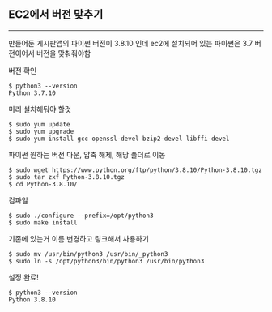 ## EC2에서 버전 맞추기

--------------------------------------------------
만들어둔 게시판앱의 파이썬 버전이 3.8.10 인데 ec2에 설치되어 있는 파이썬은 3.7 버전이어서 버전을 맞춰줘야함

버전 확인
~~~
$ python3 --version
Python 3.7.10
~~~

미리 설치해둬야 할것
~~~
$ sudo yum update 
$ sudo yum upgrade
$ sudo yum install gcc openssl-devel bzip2-devel libffi-devel
~~~

파이썬 원하는 버전 다운, 압축 해제, 해당 폴더로 이동
~~~
$ sudo wget https://www.python.org/ftp/python/3.8.10/Python-3.8.10.tgz
$ sudo tar zxf Python-3.8.10.tgz
$ cd Python-3.8.10/
~~~

컴파일
~~~
$ sudo ./configure --prefix=/opt/python3
$ sudo make install
~~~

기존에 있는거 이름 변경하고 링크해서 사용하기
~~~
$ sudo mv /usr/bin/python3 /usr/bin/_python3
$ sudo ln -s /opt/python3/bin/python3 /usr/bin/python3
~~~

설정 완료!
~~~
$ python3 --version
Python 3.8.10
~~~
